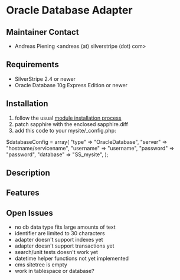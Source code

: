 # Oracle Database Adapter

## Maintainer Contact
 * Andreas Piening <andreas (at) silverstripe (dot) com>

## Requirements
 * SilverStripe 2.4 or newer
 * Oracle Database 10g Express Edition or newer

## Installation
 1. follow the usual [module installation process](http://doc.silverstripe.org/modules#installation)
 2. patch sapphire with the enclosed sapphire.diff
 3. add this code to your mysite/_config.php:

$databaseConfig = array(
	"type" => "OracleDatabase",
	"server" => "hostname/servicename",
	"username" => "username",
	"password" => "password",
	"database" => "SS_mysite",
);


## Description

## Features

## Open Issues

 * no db data type fits large amounts of text
 * identifier are limited to 30 characters
 * adapter doesn't support indexes yet
 * adapter doesn't support transactions yet
 * search/unit tests doesn't work yet
 * datetime helper functions not yet implemented
 * cms sitetree is empty
 * work in tablespace or database?
